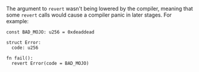 The argument to `revert` wasn't being lowered by the compiler,
meaning that some `revert` calls would cause a compiler panic
in later stages. For example:

```
const BAD_MOJO: u256 = 0xdeaddead

struct Error:
  code: u256

fn fail():
  revert Error(code = BAD_MOJO)
```
